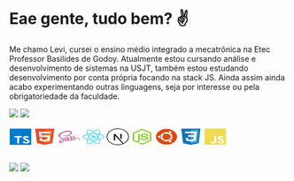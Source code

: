 # Eae gente, tudo bem? ✌️

<p> Me chamo Levi, cursei o ensino médio integrado a mecatrônica na Etec Professor Basilides de Godoy. 
Atualmente estou cursando análise e desenvolvimento de sistemas na USJT, também estou estudando 
desenvolvimento por conta própria focando na stack JS. Ainda assim ainda acabo experimentando outras linguagens, 
seja por interesse ou pela obrigatoriedade da faculdade.
</p>
<div >
  
  <img height="190rem" src="https://github-readme-stats.vercel.app/api/top-langs/?username=Levi-Melo&&hide_border=true&layout=compact&langs_count=16&theme=dark"/>
  <img height="190rem" src="https://github-readme-stats.vercel.app/api?username=Levi-Melo&theme=dark&hide_border=true&show_icons=true&count_private=true"/>
</div>
<br/>
<div>
<div >

  <img  alt="Ts" height="30rem" width="40rem" src="https://raw.githubusercontent.com/devicons/devicon/master/icons/typescript/typescript-plain.svg">
  <img  alt="HTML" height="30rem" width="40rem" src="https://raw.githubusercontent.com/devicons/devicon/master/icons/html5/html5-original.svg">
  <img  alt="Sass" height="30rem" width="40rem" src="https://raw.githubusercontent.com/devicons/devicon/master/icons/sass/sass-original.svg">
  <img  alt="React" height="30rem" width="40rem" src="https://raw.githubusercontent.com/devicons/devicon/master/icons/react/react-original.svg">
  <img  alt="Nextjs" height="30rem" width="40rem" src="https://github.com/devicons/devicon/blob/master/icons/nextjs/nextjs-line.svg">
  <img  alt="Nodejs" height="30rem" width="40rem" src="https://github.com/devicons/devicon/blob/master/icons/nodejs/nodejs-original.svg">
  <img  alt="linux" height="30rem" width="40rem" src="https://github.com/devicons/devicon/blob/master/icons/ubuntu/ubuntu-plain.svg">
  <img  alt="CSS" height="30rem" width="40rem" src="https://raw.githubusercontent.com/devicons/devicon/master/icons/css3/css3-original.svg">
  <img  alt="Js" height="30rem" width="40rem" src="https://raw.githubusercontent.com/devicons/devicon/master/icons/javascript/javascript-plain.svg">
  
</div>
  
  ##
 

  <a  href = "mailto: levicontat@outlook.com"><img src="https://img.shields.io/badge/outlook-%23333?style=for-the-badge&logo=microsoft-outlook&logoColor=current" target="_blank"></a>
  <a  href="https://www.linkedin.com/in/levi-melo-dos-santos-5277441a1" target="_blank"><img src="https://img.shields.io/badge/-LinkedIn-%23333?style=for-the-badge&logo=linkedin&logoColor=white" target="_blank"></a>
   
   
</div>
